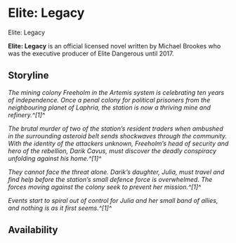# Elite: Legacy
Elite: Legacy
 		 	 

**Elite: Legacy** is an official licensed novel written by Michael Brookes who was the executive producer of Elite Dangerous until 2017. 

## Storyline

*The mining colony Freeholm in the Artemis system is celebrating ten years of independence. Once a penal colony for political prisoners from the neighbouring planet of Laphria, the station is now a thriving mine and refinery.^[1]^*

*The brutal murder of two of the station’s resident traders when ambushed in the surrounding asteroid belt sends shockwaves through the community. With the identity of the attackers unknown, Freeholm’s head of security and hero of the rebellion, Darik Cavus, must discover the deadly conspiracy unfolding against his home.^[1]^*

*They cannot face the threat alone. Darik’s daughter, Julia, must travel and find help before the station’s small defence force is overwhelmed. The forces moving against the colony seek to prevent her mission.^[1]^*

*Events start to spiral out of control for Julia and her small band of allies, and nothing is as it first seems.^[1]^*

## Availability